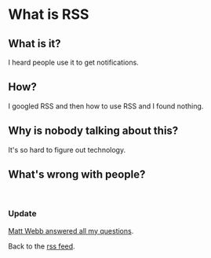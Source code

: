 # What is RSS

## What is it?

I heard people use it to get notifications.

## How?

I googled RSS and then how to use RSS and I found nothing.

## Why is nobody talking about this?

It's so hard to figure out technology.

## What's wrong with people?

<br>

### Update

[Matt Webb answered all my questions](./matt-webb-answered).

Back to the [rss feed](/wikiblogarden).
